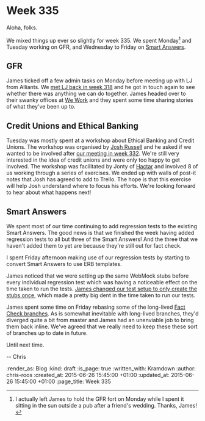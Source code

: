 Week 335
========

Aloha, folks.

We mixed things up ever so slightly for week 335. We spent Monday[^1] and Tuesday working on GFR, and Wednesday to Friday on [Smart Answers][].

## GFR

James ticked off a few admin tasks on Monday before meeting up with LJ from Alliants. We [met LJ back in week 318](/week-318#meetings) and he got in touch again to see whether there was anything we can do together. James headed over to their swanky offices at [We Work][] and they spent some time sharing stories of what they've been up to.

## Credit Unions and Ethical Banking

Tuesday was mostly spent at a workshop about Ethical Banking and Credit Unions. The workshop was organised by [Josh Russell][] and he asked if we wanted to be involved after [our meeting in week 332](/week-332#gfr). We're still very interested in the idea of credit unions and were only too happy to get involved. The workshop was facilitated by Jonty of [Hactar][] and involved 8 of us working through a series of exercises. We ended up with walls of post-it notes that Josh has agreed to add to Trello. The hope is that this exercise will help Josh understand where to focus his efforts. We're looking forward to hear about what happens next!

## Smart Answers

We spent most of our time continuing to add regression tests to the existing Smart Answers. The good news is that we finished the week having added regression tests to all but three of the Smart Answers! And the three that we haven't added them to yet are because they're still out for fact check.

I spent Friday afternoon making use of our regression tests by starting to convert Smart Answers to use ERB templates.

James noticed that we were setting up the same WebMock stubs before every individual regression test which was having a noticeable effect on the time taken to run the tests. [James changed our test setup to only create the stubs once][pr-1725], which made a pretty big dent in the time taken to run our tests.

James spent some time on Friday rebasing some of the long-lived [Fact Check branches](/week-300#versioning). As is somewhat inevitable with long-lived branches, they'd diverged quite a bit from master and James had an unenviable job to bring them back inline. We've agreed that we really need to keep these these sort of branches up to date in future.

Until next time.

-- Chris

[^1]: I actually left James to hold the GFR fort on Monday while I spent it sitting in the sun outside a pub after a friend's wedding. Thanks, James!

[Hactar]: http://hactar.is/
[Josh Russell]: http://joshrussell.com/
[pr-1725]: https://github.com/alphagov/smart-answers/pull/1725
[Smart Answers]: https://github.com/alphagov/smart-answers
[We Work]: https://www.wework.com/

:render_as: Blog
:kind: draft
:is_page: true
:written_with: Kramdown
:author: chris-roos
:created_at: 2015-06-26 15:45:00 +01:00
:updated_at: 2015-06-26 15:45:00 +01:00
:page_title: Week 335
